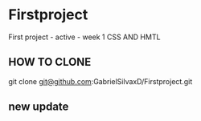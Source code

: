 # Firstproject
First project - active - week 1 CSS AND HMTL


## HOW TO CLONE

git clone git@github.com:GabrielSilvaxD/Firstproject.git

## new update
